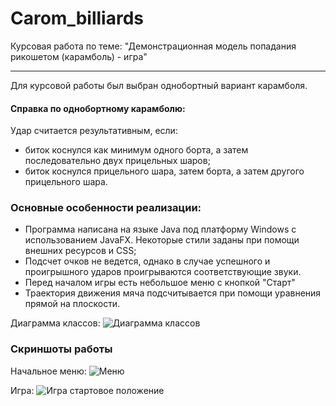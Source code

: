 # Carom_billiards

Курсовая работа по теме: "Демонстрационная модель попадания рикошетом (карамболь) - игра"

---

Для курсовой работы был выбран однобортный вариант карамболя.

#### Справка по однобортному карамболю:

Удар считается результативным, если:

- биток коснулся как минимум одного борта, а затем последовательно двух прицельных шаров;
- биток коснулся прицельного шара, затем борта, а затем другого прицельного шара.

### Основные особенности реализации:

- Программа написана на языке Java под платформу Windows с использованием JavaFX. Некоторые стили заданы при помощи внешних ресурсов и CSS;
- Подсчет очков не ведется, однако в случае успешного и проигрышного ударов проигрываются соответствующие звуки.
- Перед началом игры есть небольшое меню с кнопкой "Старт"
- Траектория движения мяча подсчитывается при помощи уравнения прямой на плоскости.

Диаграмма классов:
![Диаграмма классов](https://user-images.githubusercontent.com/96055384/205442687-8d7ce070-a15f-4bbe-868d-2231607edfd9.png)

### Скриншоты работы

Начальное меню:
![Меню](https://user-images.githubusercontent.com/96055384/205442734-9922ca2a-fbae-45d2-afc4-d71a8a390fcb.png)

Игра:
![Игра стартовое положение](https://user-images.githubusercontent.com/96055384/205442763-3365a331-1233-405d-b5ca-52d21c753d2f.png)
